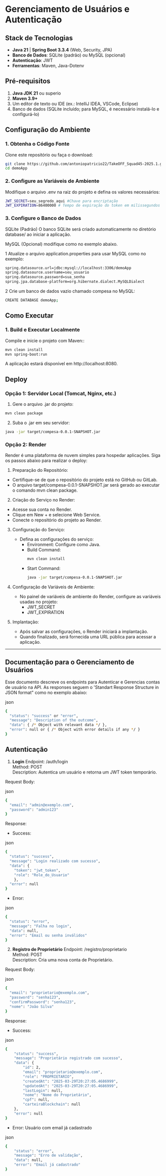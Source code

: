 

# Gerenciamento de Usuários e Autenticação

##  Stack de Tecnologias
- **Java 21** | **Spring Boot 3.3.4** (Web, Security, JPA)  
- **Banco de Dados**: SQLite (padrão) ou MySQL (opcional)  
- **Autenticação**: JWT  
- **Ferramentas**: Maven, Java-Dotenv  


## Pré-requisitos

1. **Java JDK 21** ou superio
2. **Maven 3.9+**
3. Um editor de texto ou IDE (ex.: IntelliJ IDEA, VSCode, Eclipse)
4. Banco de dados (SQLite incluído; para MySQL, é necessário instalá-lo e configurá-lo)


## Configuração do Ambiente

### 1. Obtenha o Código Fonte

Clone este repositório ou faça o download:

```bash
git clone https://github.com/antoniopatricio22/TakeOFF_Squad45-2025.1.git
cd demoApp
```
### 2. Configure as Variáveis de Ambiente
Modifique o arquivo .env na raiz do projeto e defina os valores necessários:

```bash
JWT_SECRET=seu_segredo_aqui #Chave para encriptação
JWT_EXPIRATION=86400000 # Tempo de expiração do token em milissegundos
```

### 3. Configure o Banco de Dados
SQLite (Padrão)
O banco SQLite será criado automaticamente no diretório database/ ao iniciar a aplicação.

MySQL (Opcional) modifique como no exemplo abaixo.

1 Atualize o arquivo application.properties para usar MySQL como no exemplo:
```bash
spring.datasource.url=jdbc:mysql://localhost:3306/demoApp
spring.datasource.username=seu_usuario
spring.datasource.password=sua_senha
spring.jpa.database-platform=org.hibernate.dialect.MySQLDialect

```
2 Crie um banco de dados vazio chamado compesa no MySQL:
```bash
CREATE DATABASE demoApp;
```

## Como Executar
### 1. Build e Executar Localmente
Compile e inicie o projeto com Maven::
```bash
mvn clean install
mvn spring-boot:run

```
A aplicação estará disponível em http://localhost:8080.


## Deploy
### Opção 1: Servidor Local (Tomcat, Nginx, etc.)
1. Gere o arquivo .jar do projeto:
```bash
mvn clean package

```
2. Suba o .jar em seu servidor:
```bash
java -jar target/compesa-0.0.1-SNAPSHOT.jar

```

### Opção 2: Render
Render é uma plataforma de nuvem simples para hospedar aplicações. Siga os passos abaixo para realizar o deploy:

1. Preparação do Repositório:
  - Certifique-se de que o repositório do projeto está no GitHub ou GitLab.
  - O arquivo target/compesa-0.0.1-SNAPSHOT.jar será gerado ao executar o comando mvn clean package.

2. Criação do Serviço no Render:
  - Acesse sua conta no Render.
  - Clique em New + e selecione Web Service.
  - Conecte o repositório do projeto ao Render.

3. Configuração do Serviço:
    - Defina as configurações do serviço:
      - Environment: Configure como Java.
      - Build Command:
        ```bash
        mvn clean install
        ```
      - Start Command:
        ```bash
        java -jar target/compesa-0.0.1-SNAPSHOT.jar
        ```

4. Configuração de Variáveis de Ambiente:
    - No painel de variáveis de ambiente do Render, configure as variáveis usadas no projeto:
      - JWT_SECRET
      - JWT_EXPIRATION

5. Implantação:
    - Após salvar as configurações, o Render iniciará a implantação.
    - Quando finalizado, será fornecida uma URL pública para acessar a aplicação.
      

---
## Documentação para o Gerenciamento de Usuários
Esse documento descreve os endpoints para Autenticar e Gerencias contas de usuário na API. As responses seguem o 'Standart Response Structure in JSON format" como no exemplo abaixo: 

json
```bash
{
  "status": "success" or "error",
  "message": "Description of the outcome",
  "data": { /* Object with relevant data */ },
  "error": null or { /* Object with error details if any */ }
}
```


## Autenticação
1. **Login**
Endpoint: /auth/login
<br>Method: POST
<br>Description: Autentica um usuário e retorna um JWT token temporário.

Request Body:

json
```bash
{
  "email": "admin@exemplo.com",
  "password": "admin123"
}
```
Response:

- Success:

json
```bash
{
  "status": "success",
  "message": "Login realizado com sucesso",
  "data": {
    "token": "jwt_token",
    "role": "Role_do_Usuario"
    },
  "error": null
}
```

- Error:

json
```bash
{
  "status": "error",
  "message": "Falha no login",
  "data": null,
  "error": "Email ou senha inválidos"
}
```

2. **Registro de Proprietário**
Endpoint: /registro/proprietario
<br>Method: POST
<br>Description: Cria uma nova conta de Proprietário.


Request Body:

json
```bash
{
  "email": "proprietario@exemplo.com",
  "password": "senha123",
  "confirmPassword": "senha123",
  "nome": "João Silva"
}
```
Response:

- Success:

json
```bash
{
    "status": "success",
    "message": "Proprietário registrado com sucesso",
    "data": {
        "id": 2,
        "email": "proprietario@exemplo.com",
        "role": "PROPRIETARIO",
        "createdAt": "2025-03-29T20:27:05.4686999",
        "updatedAt": "2025-03-29T20:27:05.4686999",
        "lastLogin": null,
        "nome": "Nome do Proprietário",
        "cpf": null,
        "carteiraBlockchain": null
    },
    "error": null
}
```

- Error: Usuário com email já cadastrado

json
```bash
{
    "status": "error",
    "message": "Erro de validação",
    "data": null,
    "error": "Email já cadastrado"
}
```
